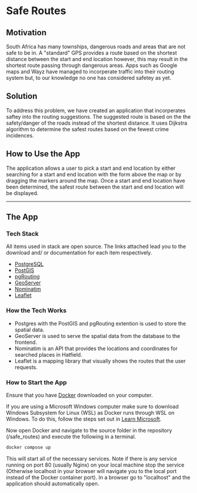 # Safe Routes

## Motivation

South Africa has many townships, dangerous roads and areas that are not safe to be in. A "standard" GPS provides a route based on the shortest distance between the start and end location however, this may result in the shortest route passing through dangerous areas. Apps such as Google maps and Wayz have managed to incorperate traffic into their routing system but, to our knowledge no one has considered safetey as yet. 

## Solution

To address this problem, we have created an application that incorperates saftey into the routing suggestions. The suggested route is based on the the safety/danger of the roads instead of the shortest distance. It uses Dijkstra algorithm to determine the safest routes based on the fewest crime incidences. 

## How to Use the App

The application allows a user to pick a start and end location by either searching for a start and end location with the form above the map or by dragging the markers around the map. Once a start and end location have been determined, the safest route between the start and end location will be displayed.

---

## The App

### Tech Stack

All items used in stack are open source. The links attached lead you to the download and/ or documentation for each item respectively.  

- [PostgreSQL](https://www.postgresql.org/)
- [PostGIS](https://postgis.net/)
- [pgRouting](https://pgrouting.org/)
- [GeoServer](https://geoserver.org/)
- [Nominatim](https://nominatim.org/)
- [Leaflet](https://leafletjs.com/)

### How the Tech Works

- Postgres with the PostGIS and pgRouting extention is used to store the spatial data.
- GeoServer is used to serve the spatial data from the database to the frontend.
- Nominatim is an API that provides the locations and coordinates for searched places in Hatfield.
- Leaflet is a mapping library that visually shows the routes that the user requests.

### How to Start the App
Ensure that you have [Docker](https://www.docker.com/products/docker-desktop/) downloaded on your computer. 

If you are using a Microsoft Windows computer make sure to download Windows Subsystem for Linux (WSL) as Docker runs through WSL on Windows. To do this, follow the steps set out in [Learn Microsoft](https://learn.microsoft.com/en-us/windows/wsl/install-manual#step-4---download-the-linux-kernel-update-package).

Now open Docker and navigate to the source folder in the repository (/safe_routes) and execute the following in a terminal.

```bash
docker compose up
```

This will start all of the necessary services. Note if there is any service running on port 80 (usually Nginx) on your local machine stop the service (Otherwise localhost in your browser will navigate you to the local port instead of the Docker container port). In a browser go to "localhost" and the application should automatically open.
